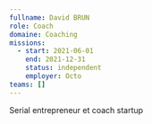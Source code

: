 ```yaml
---
fullname: David BRUN
role: Coach
domaine: Coaching
missions:
  - start: 2021-06-01
    end: 2021-12-31
    status: independent
    employer: Octo
teams: []
---
```

Serial entrepreneur et coach startup